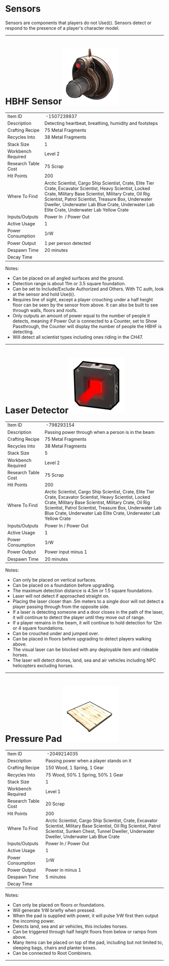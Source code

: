
# Sensors
Sensors are components that players do not Use(`E`). Sensors detect or respond to the presence of a player's character model. 

---

# HBHF Sensor![](images/image6.png)

| | |  
|-|---|  
Item ID             |  -1507239837
Description         | Detecting heartbeat, breathing, humidity and footsteps
Crafting Recipe     | 75 Metal Fragments
Recycles Into       | 38 Metal Fragments
Stack Size          | 1
Workbench Required  | Level 2
Research Table Cost | 75 Scrap
Hit Points          | 200
Where To Find       | Arctic Scientist, Cargo Ship Scientist, Crate, Elite Tier Crate, Excavator Scientist, Heavy Scientist, Locked Crate, Military Base Scientist, Military Crate, Oil Rig Scientist, Patrol Scientist, Treasure Box, Underwater Dweller, Underwater Lab Blue Crate, Underwater Lab Elite Crate, Underwater Lab Yellow Crate
Inputs/Outputs      | Power In  / Power Out
Active Usage        | 1
Power Consumption   | 1rW
Power Output        | 1 per person detected
Despawn Time        | 20 minutes
Decay Time          |

Notes:

- Can be placed on all angled surfaces and the ground.
- Detection range is about 11m or 3.5 square foundation.
- Can be set to Include/Exclude Authorized and Others. With TC auth, look at the sensor and hold Use(`E`).
- Requires line of sight, except a player crouching under a half height floor can be seen by the sensor from above. It can also be built to see through walls, floors and roofs. 
- Only outputs an amount of power equal to the number of people it detects, meaning if Power Out is connected to a Counter, set to Show Passthrough, the Counter will display the number of people the HBHF is detecting.
- Will detect all scientist types including ones riding in the CH47.


---

# Laser Detector![](images/image19.png)

| | |  
|-|---|  
Item ID             |  -798293154
Description         | Passing power through when a person is in the beam
Crafting Recipe     | 75 Metal Fragments
Recycles Into       | 38 Metal Fragments
Stack Size          | 5
Workbench Required  | Level 2
Research Table Cost | 75 Scrap
Hit Points          | 200
Where To Find       | Arctic Scientist, Cargo Ship Scientist, Crate, Elite Tier Crate, Excavator Scientist, Heavy Scientist, Locked Crate, Military Base Scientist, Military Crate, Oil Rig Scientist, Patrol Scientist, Treasure Box, Underwater Lab Blue Crate, Underwater Lab Elite Crate, Underwater Lab Yellow Crate
Inputs/Outputs      | Power In / Power Out
Active Usage        | 1
Power Consumption   | 1rW
Power Output        | Power input minus 1
Despawn Time        | 20 minutes

Notes:

- Can only be placed on vertical surfaces.
- Can be placed on a foundation before upgrading.
- The maximum detection distance is 4.5m or 1.5 square foundations.
- Laser will not detect if approached straight on.
- Placing the laser closer than .5m meters to a single door will not detect a player passing through from the opposite side.
- If a laser is detecting someone and a door closes in the path of the laser, it will continue to detect the player until they move out of range.
- If a player remains in the beam, it will continue to hold detection for 12m or 4 square foundations.
- Can be crouched under and jumped over.
- Can be placed in floors before upgrading to detect players walking above.
- The visual laser can be blocked with any deployable item and rideable horses.
- The laser will detect drones, land, sea and air vehicles including NPC helicopters excluding horses.


---

# Pressure Pad![](images/image129.png)

| | |  
|-|---|  
Item ID             |  -2049214035
Description         | Passing power when a player stands on it
Crafting Recipe     | 150 Wood, 1 Spring, 1 Gear
Recycles Into       | 75 Wood, 50% 1 Spring, 50% 1 Gear
Stack Size          | 1
Workbench Required  | Level 1
Research Table Cost | 20 Scrap
Hit Points          | 200
Where To Find       | Arctic Scientist, Cargo Ship Scientist, Crate, Excavator Scientist, Military Base Scientist, Oil Rig Scientist, Patrol Scientist, Sunken Chest, Tunnel Dweller, Underwater Dweller, Underwater Lab Blue Crate
Inputs/Outputs      | Power In / Power Out
Active Usage        | 1
Power Consumption   | 1rW
Power Output        | Power in minus 1
Despawn Time        | 5 minutes
Decay Time          |

Notes:

- Can only be placed on floors or foundations.
- Will generate 1rW briefly when pressed.
- When the pad is supplied with power, it will pulse 1rW first then
  output the incoming power.
- Detects land, sea and air vehicles, this includes horses.
- Can be triggered through half height floors from below or ramps from
  above.
- Many items can be placed on top of the pad, including but not limited to, sleeping bags, chairs and planter boxes.
- Can be connected to Root Combiners.

---


